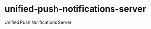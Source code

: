 unified-push-notifications-server
=================================

Unified Push Notifications Server
